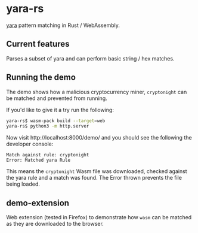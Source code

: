 # yara-rs #

[yara][yara] pattern matching in Rust / WebAssembly.

## Current features ##

Parses a subset of yara and can perform basic string / hex matches.

## Running the demo ##

The demo shows how a malicious cryptocurrency miner, `cryptonight` can be
matched and prevented from running.

If you'd like to give it a try run the following:

```sh
yara-rs$ wasm-pack build --target=web
yara-rs$ python3 -m http.server
```

Now visit http://localhost:8000/demo/ and you should see the following the
developer console:

```
Match against rule: cryptonight
Error: Matched yara Rule
```

This means the `cryptonight` Wasm file was downloaded, checked against the yara
rule and a match was found. The Error thrown prevents the file being loaded.

## demo-extension ##

Web extension (tested in Firefox) to demonstrate how `wasm` can be matched as
they are downloaded to the browser.

[yara]: https://virustotal.github.io/yara/

